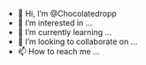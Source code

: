 - 👋 Hi, I’m @Chocolatedropp
- 👀 I’m interested in ...
- 🌱 I’m currently learning ...
- 💞️ I’m looking to collaborate on ...
- 📫 How to reach me ...

<!---
Chocolatedropp/Chocolatedropp is a ✨ special ✨ repository because its `README.md` (this file) appears on your GitHub profile.
You can click the Preview link to take a look at your changes.
--->
